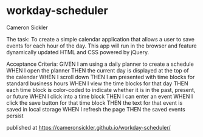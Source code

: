 # workday-scheduler
Cameron Sickler

The task:
To create a simple calendar application that allows a user to save events for each hour of the day. 
This app will run in the browser and feature dynamically updated HTML and CSS powered by jQuery.


Acceptance Criteria:
GIVEN I am using a daily planner to create a schedule
WHEN I open the planner
THEN the current day is displayed at the top of the calendar
WHEN I scroll down
THEN I am presented with time blocks for standard business hours
WHEN I view the time blocks for that day
THEN each time block is color-coded to indicate whether it is in the past, present, or future
WHEN I click into a time block
THEN I can enter an event
WHEN I click the save button for that time block
THEN the text for that event is saved in local storage
WHEN I refresh the page
THEN the saved events persist



published at https://cameronsickler.github.io/workday-scheduler/
